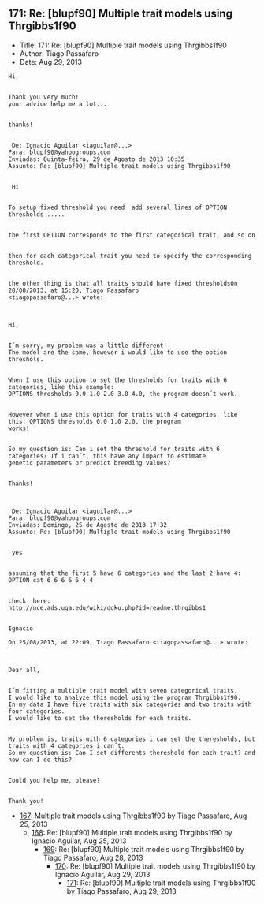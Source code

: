 ## 171: Re: [blupf90] Multiple trait models using Thrgibbs1f90

- Title: 171: Re: [blupf90] Multiple trait models using Thrgibbs1f90
- Author: Tiago Passafaro
- Date: Aug 29, 2013

```
Hi,


Thank you very much!
your advice help me a lot...


thanks!


 De: Ignacio Aguilar <iaguilar@...>
Para: blupf90@yahoogroups.com 
Enviadas: Quinta-feira, 29 de Agosto de 2013 10:35
Assunto: Re: [blupf90] Multiple trait models using Thrgibbs1f90
 

 Hi 


To setup fixed threshold you need  add several lines of OPTION thresholds ..... 


the first OPTION corresponds to the first categorical trait, and so on 


then for each categorical trait you need to specify the corresponding threshold. 


the other thing is that all traits should have fixed thresholdsOn 28/08/2013, at 15:20, Tiago Passafaro
<tiagopassafaro@...> wrote:

 

Hi,


I´m sorry, my problem was a little different!
The model are the same, however i would like to use the option threshols.


When I use this option to set the thresholds for traits with 6 categories, like this example: 
OPTIONS thresholds 0.0 1.0 2.0 3.0 4.0, the program doesn´t work.


However when i use this option for traits with 4 categories, like this: OPTIONS thresholds 0.0 1.0 2.0, the program
works! 


So my question is: Can i set the threshold for traits with 6 categories? If i can´t, this have any impact to estimate
genetic parameters or predict breeding values?


Thanks! 
 


 De: Ignacio Aguilar <iaguilar@...>
Para: blupf90@yahoogroups.com
Enviadas: Domingo, 25 de Agosto de 2013 17:32
Assunto: Re: [blupf90] Multiple trait models using Thrgibbs1f90
 

 yes


assuming that the first 5 have 6 categories and the last 2 have 4:
OPTION cat 6 6 6 6 6 4 4 


check  here: 
http://nce.ads.uga.edu/wiki/doku.php?id=readme.thrgibbs1


Ignacio

On 25/08/2013, at 22:09, Tiago Passafaro <tiagopassafaro@...> wrote:

 

Dear all,


I´m fitting a multiple trait model with seven categorical traits.
I would like to analyze this model using the program Thrgibbs1f90.
In my data I have five traits with six categories and two traits with four categories.
I would like to set the theresholds for each traits. 


My problem is, traits with 6 categories i can set the theresholds, but traits with 4 categories i can´t.
So my question is: Can I set differents thereshold for each trait? and how can I do this?


Could you help me, please?


Thank you!

```

- [167](0167.md): Multiple trait models using Thrgibbs1f90 by Tiago Passafaro, Aug 25, 2013
    - [168](0168.md): Re: [blupf90] Multiple trait models using Thrgibbs1f90 by Ignacio Aguilar, Aug 25, 2013
        - [169](0169.md): Re: [blupf90] Multiple trait models using Thrgibbs1f90 by Tiago Passafaro, Aug 28, 2013
            - [170](0170.md): Re: [blupf90] Multiple trait models using Thrgibbs1f90 by Ignacio Aguilar, Aug 29, 2013
                - [171](0171.md): Re: [blupf90] Multiple trait models using Thrgibbs1f90 by Tiago Passafaro, Aug 29, 2013
